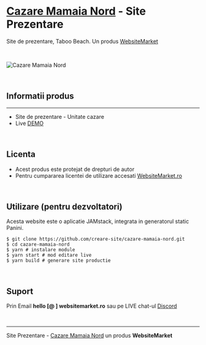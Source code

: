 # [Cazare Mamaia Nord](https://cazare-mamaia-nord.websitemarket.ro) - Site Prezentare

Site de prezentare, Taboo Beach. Un produs [WebsiteMarket](https://websitemarket.ro?ref=cazare-mamaia-nord)

<br />

![Cazare Mamaia Nord](https://raw.githubusercontent.com/creare-site/static/master/produse/creare-site-cazare-mamaia-intro.gif)

<br />

## Informatii produs
---
 - Site de prezentare - Unitate cazare
 - Live [DEMO](https://cazare-mamaia-nord.websitemarket.ro)
 
<br />

## Licenta

 - Acest produs este protejat de drepturi de autor
 - Pentru cumpararea licentei de utilizare accesati [WebsiteMarket.ro](https://websitemarket.ro/?ref=cazare-mamaia-nord) 

<br />

## Utilizare (pentru dezvoltatori)

Acesta website este o aplicatie JAMstack, integrata in generatorul static Panini. 

```
$ git clone https://github.com/creare-site/cazare-mamaia-nord.git
$ cd cazare-mamaia-nord
$ yarn # instalare module
$ yarn start # mod editare live
$ yarn build # generare site productie
```

<br />

## Suport

Prin Email **hello [@ ] websitemarket.ro** sau pe LIVE chat-ul [Discord](https://discord.gg/MFRQmAk)

<br />

---
Site Prezentare - [Cazare Mamaia Nord](https://cazare-mamaia-nord.websitemarket.ro) un produs **WebsiteMarket**
